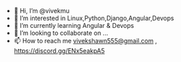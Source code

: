 - 👋 Hi, I’m @vivekmu
- 👀 I’m interested in Linux,Python,Django,Angular,Devops
- 🌱 I’m currently learning Angular & Devops
- 💞️ I’m looking to collaborate on ...
- 📫 How to reach me vivekshawn555@gmail.com , https://discord.gg/ENx5eakpA5

<!---
vivekmu is a ✨ special ✨ repository because its `README.md` (this file) appears on your GitHub profile.
You can click the Preview link to take a look at your changes.
--->
